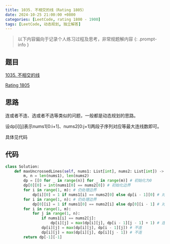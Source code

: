 ```yaml
---
title: 1035. 不相交的线（Rating 1805）
date: 2024-10-25 21:00:00 +0800
categories: [LeetCode, rating 1800 - 1900]
tags: [LeetCode, 动态规划, 独立解答]
---
```


> 以下内容偏向于记录个人练习过程及思考，非常规题解内容
{: .prompt-info }

## 题目

[1035. 不相交的线](https://leetcode.cn/problems/uncrossed-lines)

[Rating 1805](https://zerotrac.github.io/leetcode_problem_rating/#/)

## 思路

连或者不连、选或者不选等类似的问题，一般都是动态规划的思路。

设dp[i][j]表示nums1[0:i+1]、nums2[0:j+1]两段子序列对应等最大连线数即可。

具体见代码

## 代码

```python
class Solution:
    def maxUncrossedLines(self, nums1: List[int], nums2: List[int]) -> int:
        m, n = len(nums1), len(nums2)
        dp = [[0 for _ in range(n)] for _ in range(m)] # 初始化为0
        dp[0][0] = int(nums1[0] == nums2[0]) # 初始化边界
        for i in range(1, m): # 仍处理边界
            dp[i][0] = 1 if nums1[i] == nums2[0] else dp[i - 1][0] # 对于边界，相等就连线，不相等就用之前的，一定能保证是最优的
        for i in range(1, n): # 仍处理边界 
            dp[0][i] = 1 if nums1[0] == nums2[i] else dp[0][i - 1] # 对于边界，相等就连线，不相等就用之前的，一定能保证是最优的
        for i in range(1, m):
            for j in range(1, n):
                if nums1[i] == nums2[j]:
                    dp[i][j] = max(dp[i][j], dp[i - 1][j - 1] + 1) # 连
                dp[i][j] = max(dp[i][j], dp[i - 1][j]) # 不连
                dp[i][j] = max(dp[i][j], dp[i][j - 1]) # 不连
        return dp[-1][-1]     
```